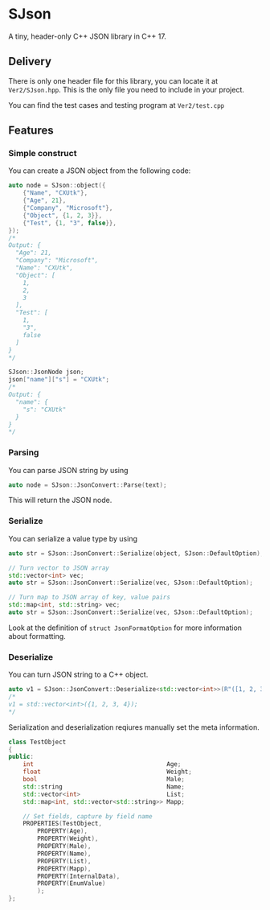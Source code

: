 # SJson
A tiny, header-only C++ JSON library in C++ 17.

## Delivery
There is only one header file for this library, you can locate it at `Ver2/SJson.hpp`. This is the only file you need to include in your project.

You can find the test cases and testing program at `Ver2/test.cpp`

## Features

### Simple construct
You can create a JSON object from the following code:
```c++
auto node = SJson::object({
    {"Name", "CXUtk"},
    {"Age", 21},
    {"Company", "Microsoft"},
    {"Object", {1, 2, 3}},
    {"Test", {1, "3", false}},
});
/*
Output: {
  "Age": 21,
  "Company": "Microsoft",
  "Name": "CXUtk",
  "Object": [
    1,
    2,
    3
  ],
  "Test": [
    1,
    "3",
    false
  ]
}
*/

SJson::JsonNode json;
json["name"]["s"] = "CXUtk";
/*
Output: {
  "name": {
    "s": "CXUtk"
  }
}
*/
```

### Parsing
You can parse JSON string by using
```cpp
auto node = SJson::JsonConvert::Parse(text);
```
This will return the JSON node.

### Serialize
You can serialize a value type by using
```cpp
auto str = SJson::JsonConvert::Serialize(object, SJson::DefaultOption);

// Turn vector to JSON array
std::vector<int> vec;
auto str = SJson::JsonConvert::Serialize(vec, SJson::DefaultOption);

// Turn map to JSON array of key, value pairs
std::map<int, std::string> vec;
auto str = SJson::JsonConvert::Serialize(vec, SJson::DefaultOption);
```
Look at the definition of `struct JsonFormatOption` for more information about formatting.

### Deserialize
You can turn JSON string to a C++ object.
```cpp
auto v1 = SJson::JsonConvert::Deserialize<std::vector<int>>(R"([1, 2, 3, 4])");
/*
v1 = std::vector<int>({1, 2, 3, 4});
*/
```
Serialization and deserialization reqiures manually set the meta information. 
```cpp
class TestObject
{
public:
    int                                     Age;
    float                                   Weight;
    bool                                    Male;
    std::string                             Name;
    std::vector<int>                        List;
    std::map<int, std::vector<std::string>> Mapp;

    // Set fields, capture by field name
    PROPERTIES(TestObject, 
        PROPERTY(Age), 
        PROPERTY(Weight), 
        PROPERTY(Male),
        PROPERTY(Name),
        PROPERTY(List),
        PROPERTY(Mapp),
        PROPERTY(InternalData),
        PROPERTY(EnumValue)
        );
};
```

